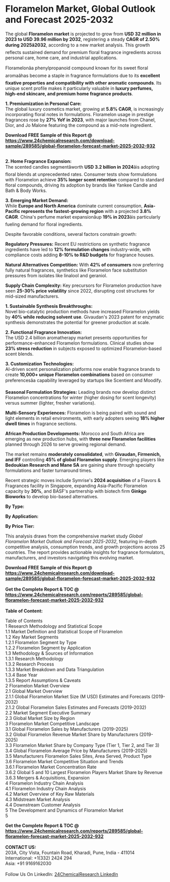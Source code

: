 <h1>Floramelon Market, Global Outlook and Forecast 2025-2032</h1><p>The global <strong>Floramelon market</strong> is projected to grow from <strong>USD 32 million in 2023 to USD 39.96 million by 2032</strong>, registering a steady <strong>CAGR of 2.50% during 2025â2032</strong>, according to a new market analysis. This growth reflects sustained demand for premium floral fragrance ingredients across personal care, home care, and industrial applications.</p><p>Floramelonâa phenylpropanoid compound known for its sweet floral aromaâhas become a staple in fragrance formulations due to its <strong>excellent fixative properties and compatibility with other aromatic compounds</strong>. Its unique scent profile makes it particularly valuable in <strong>luxury perfumes, high-end skincare, and premium home fragrance products</strong>.</p><p><strong>1. Premiumization in Personal Care:</strong><br>
The global luxury cosmetics market, growing at <strong>5.8% CAGR</strong>, is increasingly incorporating floral notes in formulations. Floramelon usage in prestige fragrances rose by <strong>27% YoY in 2023</strong>, with major launches from Chanel, Dior, and Jo Malone featuring the compound as a mid-note ingredient.</p><div><b>Download FREE Sample of this Report @ 
            <a href="https://www.24chemicalresearch.com/download-sample/289585/global-floramelon-forecast-market-2025-2032-932">
            https://www.24chemicalresearch.com/download-sample/289585/global-floramelon-forecast-market-2025-2032-932</a></b></div><br><p><strong>2. Home Fragrance Expansion:</strong><br>
The scented candles segmentâworth <strong>USD 3.2 billion in 2024</strong>âis adopting floral blends at unprecedented rates. Consumer tests show formulations with Floramelon achieve <strong>35% longer scent retention</strong> compared to standard floral compounds, driving its adoption by brands like Yankee Candle and Bath &amp; Body Works.</p><p><strong>3. Emerging Market Demand:</strong><br>
While <strong>Europe and North America</strong> dominate current consumption, <strong>Asia-Pacific represents the fastest-growing region</strong> with a projected <strong>3.8% CAGR</strong>. China's perfume market expansionâup <strong>19% in 2023</strong>âis particularly fueling demand for floral ingredients.</p><p>Despite favorable conditions, several factors constrain growth:</p><p><strong>Regulatory Pressures:</strong> Recent EU restrictions on synthetic fragrance ingredients have led to <strong>12% formulation changes</strong> industry-wide, with compliance costs adding <strong>8-10% to R&amp;D budgets</strong> for fragrance houses.</p><p><strong>Natural Alternatives Competition:</strong> With <strong>42% of consumers</strong> now preferring fully natural fragrances, synthetics like Floramelon face substitution pressures from isolates like linalool and geraniol.</p><p><strong>Supply Chain Complexity:</strong> Key precursors for Floramelon production have seen <strong>25-30% price volatility</strong> since 2022, disrupting cost structures for mid-sized manufacturers.</p><p><strong>1. Sustainable Synthesis Breakthroughs:</strong><br>
Novel bio-catalytic production methods have increased Floramelon yields by <strong>40% while reducing solvent use</strong>. Givaudan's 2023 patent for enzymatic synthesis demonstrates the potential for greener production at scale.</p><p><strong>2. Functional Fragrance Innovation:</strong><br>
The USD 2.4 billion aromatherapy market presents opportunities for performance-enhanced Floramelon formulations. Clinical studies show <strong>23% stress reduction</strong> in subjects exposed to optimized Floramelon-based scent blends.</p><p><strong>3. Customization Technologies:</strong><br>
AI-driven scent personalization platforms now enable fragrance brands to create <strong>10,000+ unique Floramelon combinations</strong> based on consumer preferencesâa capability leveraged by startups like Scentient and Moodify.</p><p><strong>Seasonal Formulation Strategies:</strong> Leading brands now develop distinct Floramelon concentrations for winter (higher dosing for scent longevity) versus summer (lighter, fresher variations).</p><p><strong>Multi-Sensory Experiences:</strong> Floramelon is being paired with sound and light elements in retail environments, with early adopters seeing <strong>18% higher dwell times</strong> in fragrance sections.</p><p><strong>African Production Developments:</strong> Morocco and South Africa are emerging as new production hubs, with <strong>three new Floramelon facilities</strong> planned through 2026 to serve growing regional demand.</p><p>The market remains <strong>moderately consolidated</strong>, with <strong>Givaudan, Firmenich, and IFF</strong> controlling <strong>45% of global Floramelon supply</strong>. Emerging players like <strong>Bedoukian Research and Mane SA</strong> are gaining share through specialty formulations and faster turnaround times.</p><p>Recent strategic moves include Symrise's <strong>2024 acquisition</strong> of a Flavors &amp; Fragrances facility in Singapore, expanding Asia-Pacific Floramelon capacity by <strong>30%</strong>, and BASF's partnership with biotech firm <strong>Ginkgo Bioworks</strong> to develop bio-based alternatives.</p><p><strong>By Type:</strong></p><p><strong>By Application:</strong></p><p><strong>By Price Tier:</strong></p><p>This analysis draws from the comprehensive market study <em>Global Floramelon Market Outlook and Forecast 2025-2032</em>, featuring in-depth competitive analysis, consumption trends, and growth projections across 25 countries. The report provides actionable insights for fragrance formulators, manufacturers, and investors navigating this evolving market.</p><div><b>Download FREE Sample of this Report @ 
            <a href="https://www.24chemicalresearch.com/download-sample/289585/global-floramelon-forecast-market-2025-2032-932">
            https://www.24chemicalresearch.com/download-sample/289585/global-floramelon-forecast-market-2025-2032-932</a></b></div><br><div><b>Get the Complete Report & TOC @ 
            <a href="https://www.24chemicalresearch.com/reports/289585/global-floramelon-forecast-market-2025-2032-932">
            https://www.24chemicalresearch.com/reports/289585/global-floramelon-forecast-market-2025-2032-932</a></b></div><br>
            <b>Table of Content:</b><p>Table of Contents<br />
1 Research Methodology and Statistical Scope<br />
1.1 Market Definition and Statistical Scope of Floramelon<br />
1.2 Key Market Segments<br />
1.2.1 Floramelon Segment by Type<br />
1.2.2 Floramelon Segment by Application<br />
1.3 Methodology & Sources of Information<br />
1.3.1 Research Methodology<br />
1.3.2 Research Process<br />
1.3.3 Market Breakdown and Data Triangulation<br />
1.3.4 Base Year<br />
1.3.5 Report Assumptions & Caveats<br />
2 Floramelon Market Overview<br />
2.1 Global Market Overview<br />
2.1.1 Global Floramelon Market Size (M USD) Estimates and Forecasts (2019-2032)<br />
2.1.2 Global Floramelon Sales Estimates and Forecasts (2019-2032)<br />
2.2 Market Segment Executive Summary<br />
2.3 Global Market Size by Region<br />
3 Floramelon Market Competitive Landscape<br />
3.1 Global Floramelon Sales by Manufacturers (2019-2025)<br />
3.2 Global Floramelon Revenue Market Share by Manufacturers (2019-2025)<br />
3.3 Floramelon Market Share by Company Type (Tier 1, Tier 2, and Tier 3)<br />
3.4 Global Floramelon Average Price by Manufacturers (2019-2025)<br />
3.5 Manufacturers Floramelon Sales Sites, Area Served, Product Type<br />
3.6 Floramelon Market Competitive Situation and Trends<br />
3.6.1 Floramelon Market Concentration Rate<br />
3.6.2 Global 5 and 10 Largest Floramelon Players Market Share by Revenue<br />
3.6.3 Mergers & Acquisitions, Expansion<br />
4 Floramelon Industry Chain Analysis<br />
4.1 Floramelon Industry Chain Analysis<br />
4.2 Market Overview of Key Raw Materials<br />
4.3 Midstream Market Analysis<br />
4.4 Downstream Customer Analysis<br />
5 The Development and Dynamics of Floramelon Market <br />
5</p><div><b>Get the Complete Report & TOC @ 
            <a href="https://www.24chemicalresearch.com/reports/289585/global-floramelon-forecast-market-2025-2032-932">
            https://www.24chemicalresearch.com/reports/289585/global-floramelon-forecast-market-2025-2032-932</a></b></div><br><b>CONTACT US:</b><br>
            203A, City Vista, Fountain Road, Kharadi, Pune, India - 411014<br>
            International: +1(332) 2424 294<br>
            Asia: +91 9169162030 <br><br>
            Follow Us On LinkedIn: <a href="https://www.linkedin.com/company/24chemicalresearch/">24ChemicalResearch LinkedIn</a>